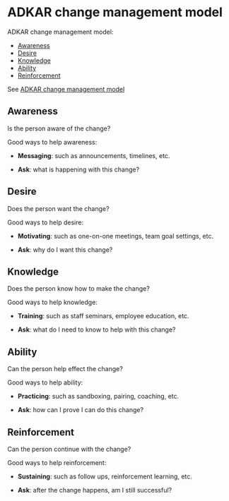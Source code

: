 <!--
  * browser: adkar-change-management-model
  * tracker: f44c30d1b876f8987cf78c727e573542
  * version: 1.0.0
  * updated: 2018-02-24T03:07:24Z
  * contact: Joel Parker Henderson (http://joelparkerhenderson.com)
  * options: commentable
-->

# ADKAR change management model

ADKAR change management model:

* [Awareness](#awareness)
* [Desire](#desire)
* [Knowledge](#knowledge)
* [Ability](#ability)
* [Reinforcement](#reinforcement)

See [ADKAR change management model](https://www.prosci.com/adkar/adkar-model)


## Awareness

Is the person aware of the change? 

Good ways to help awareness:

* **Messaging**: such as announcements, timelines, etc. 

* **Ask**: what is happening with this change?


## Desire

Does the person want the change? 

Good ways to help desire:

* **Motivating**: such as one-on-one meetings, team goal settings, etc.

* **Ask**: why do I want this change?


## Knowledge

Does the person know how to make the change? 

Good ways to help knowledge:

* **Training**: such as staff seminars, employee education, etc.

* **Ask**: what do I need to know to help with this change?


## Ability

Can the person help effect the change?

Good ways to help ability:

* **Practicing**: such as sandboxing, pairing, coaching, etc.

* **Ask**: how can I prove I can do this change?


## Reinforcement

Can the person continue with the change?

Good ways to help reinforcement:

* **Sustaining**: such as follow ups, reinforcement learning, etc.

* **Ask**: after the change happens, am I still successful?
